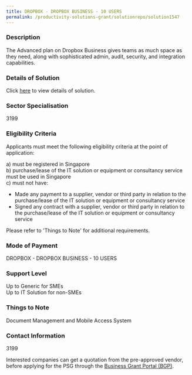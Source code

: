 ```yaml
---
title: DROPBOX - DROPBOX BUSINESS - 10 USERS 
permalink: /productivity-solutions-grant/solutionrepo/solution1547
---
```


### Description

The Advanced plan on Dropbox Business gives teams as much space as they need, along with sophisticated admin, audit, security, and integration capabilities.

### Details of Solution

Click <a href='INNOCOM TECHNOLOGIES PTE LTD ' target='_blank' rel='noopener'>here</a> to view details of solution.

### Sector Specialisation

 3199 

### Eligibility Criteria

Applicants must meet the following eligibility criteria at the point of application:

a) must be registered in Singapore <br>
b) purchase/lease of the IT solution or equipment or consultancy service must be used in Singapore <br>
c) must not have:
- Made any payment to a supplier, vendor or third party in relation to the purchase/lease of the IT solution or equipment or consultancy service
- Signed any contract with a supplier, vendor or third party in relation to the purchase/lease of the IT solution or equipment or consultancy service

Please refer to 'Things to Note' for additional requirements.

### Mode of Payment
DROPBOX - DROPBOX BUSINESS - 10 USERS 

### Support Level
Up to Generic for SMEs <br>
Up to IT Solution for non-SMEs

### Things to Note
Document Management and Mobile Access System

### Contact Information
3199

Interested companies can get a quotation from the pre-approved vendor, before applying for the PSG through the <a target='_blank' rel='noopener' href='https://www.businessgrants.gov.sg/'>Business Grant Portal (BGP)</a>.
